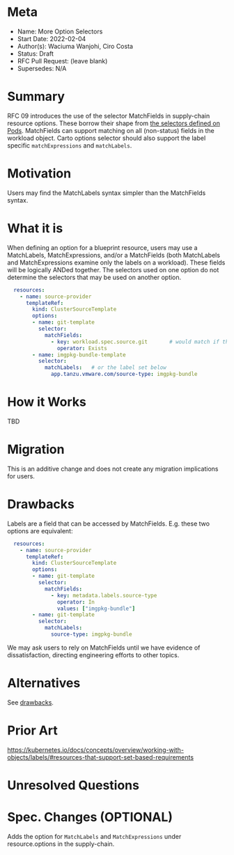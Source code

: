 # Meta
[meta]: #meta
- Name: More Option Selectors
- Start Date: 2022-02-04
- Author(s): Waciuma Wanjohi, Ciro Costa
- Status: Draft <!-- Acceptable values: Draft, Approved, On Hold, Superseded -->
- RFC Pull Request: (leave blank)
- Supersedes: N/A

# Summary
[summary]: #summary

RFC 09 introduces the use of the selector MatchFields in supply-chain resource options. These
borrow their shape from
[the selectors defined on Pods](https://kubernetes.io/docs/concepts/overview/working-with-objects/labels/#resources-that-support-set-based-requirements).
MatchFields can support matching on all (non-status) fields in the workload object. Carto
options selector should also support the label specific `matchExpressions` and `matchLabels`.

# Motivation
[motivation]: #motivation

Users may find the MatchLabels syntax simpler than the MatchFields syntax.

# What it is
[what-it-is]: #what-it-is

When defining an option for a blueprint resource, users may use a MatchLabels,
MatchExpressions, and/or a MatchFields (both MatchLabels and MatchExpressions
examine only the labels on a workload). These fields will be logically ANDed
together. The selectors used on one option do not determine the selectors
that may be used on another option.

```yaml
  resources:
    - name: source-provider
      templateRef:
        kind: ClusterSourceTemplate
        options: 
        - name: git-template
          selector:
            matchFields:
              - key: workload.spec.source.git       # would match if the workload has this field filled in
                operator: Exists
        - name: imgpkg-bundle-template
          selector:
            matchLabels:   # or the label set below
              app.tanzu.vmware.com/source-type: imgpkg-bundle
```

# How it Works
[how-it-works]: #how-it-works

TBD

# Migration
[migration]: #migration

This is an additive change and does not create any migration implications for users.

# Drawbacks
[drawbacks]: #drawbacks

Labels are a field that can be accessed by MatchFields. E.g. these two options are
equivalent:

```yaml
  resources:
    - name: source-provider
      templateRef:
        kind: ClusterSourceTemplate
        options: 
        - name: git-template
          selector:
            matchFields:
              - key: metadata.labels.source-type
                operator: In
                values: ["imgpkg-bundle"]
        - name: git-template
          selector:
            matchLabels:
              source-type: imgpkg-bundle
```

We may ask users to rely on MatchFields until we have evidence of dissatisfaction, directing
engineering efforts to other topics.

# Alternatives
[alternatives]: #alternatives

See [drawbacks].

# Prior Art
[prior-art]: #prior-art

https://kubernetes.io/docs/concepts/overview/working-with-objects/labels/#resources-that-support-set-based-requirements

# Unresolved Questions
[unresolved-questions]: #unresolved-questions


# Spec. Changes (OPTIONAL)
[spec-changes]: #spec-changes

Adds the option for `MatchLabels` and `MatchExpressions` under resource.options in the supply-chain.
